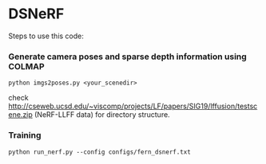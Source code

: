 # DSNeRF

Steps to use this code:

### Generate camera poses and sparse depth information using COLMAP

```
python imgs2poses.py <your_scenedir>
```

check http://cseweb.ucsd.edu/~viscomp/projects/LF/papers/SIG19/lffusion/testscene.zip (NeRF-LLFF data) for directory structure.


### Training

```
python run_nerf.py --config configs/fern_dsnerf.txt
```


